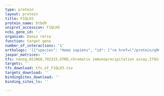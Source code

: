 ```yaml
---
type: protein
layout: protein
title: F1QLH3
protein_name: btbd9
uniprot_accession: F1QLH3
ncbi_gene_id: '-'
organism: Danio rerio
function: target gene
number_of_interactions: '1'
orthologs: '[{"species": "Homo sapiens", "id": ["<a href=\"/protein/q96q07\">Q96Q07</a>"]}, {"species": "Mus musculus", "id": ["<a href=\"/protein/q8c726\">Q8C726</a>"]}, {"species": "Rattus norvegicus", "id": ["<a href=\"/protein/q5pqr3\">Q5PQR3</a>"]}, {"species": "Drosophila melanogaster", "id": ["<a href=\"/protein/q9w2s3\">Q9W2S3</a>"]}, {"species": "Caenorhabditis elegans", "id": ["<a href=\"/protein/o16313\">O16313</a>"]}]'
jaspar_matrices: ''
tfs: nanog,A5JNG8,792333,GTRD,chromatin immunoprecipitation assay,27924024%5Buid%5D,No
targets: ''
tfs_download: tfs_of_F1QLH3.tsv
targets_download: ''
bindingSites_download: ''
binding_sites_ls: ''

---
```


